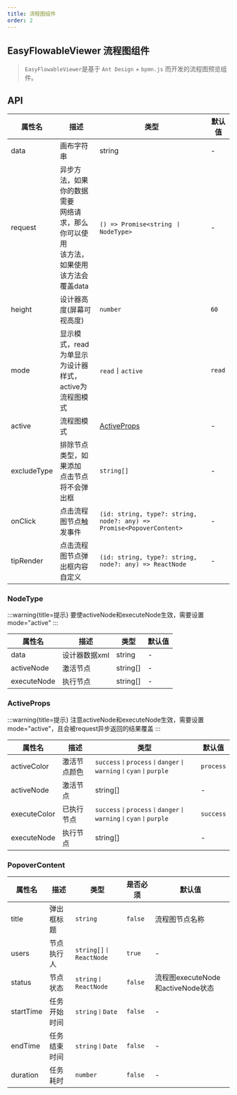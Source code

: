 ```yaml
---
title: 流程图组件
order: 2
---
```


## EasyFlowableViewer 流程图组件
> `EasyFlowableViewer`是基于 `Ant Design` + `bpmn.js` 而开发的流程图预览组件。

## API
|            属性名          | 描述                                          | 类型                                                                   | 默认值    |
|--------------------------------------------------------|---------------------------------------------|----------------------------------------------------------------------|--------|
| data | 画布字符串                                       | string                                                               | -      |
| request | 异步方法，如果你的数据需要<br/>网络请求，那么你可以使用<br/>该方法，如果使用该方法会覆盖data | `() => Promise<string 丨 NodeType>`                                   | -      |
| height | 设计器高度(屏幕可视高度)                               | `number`                                                             | `60`   |
| mode | 显示模式，read为单显示为设计器<br/>样式，active为流程图模式            | `read`丨`active`                                                      | `read` |
| active | 流程图模式                                       | [ActiveProps](#ActiveProps)                                          | -      |
| excludeType | 排除节点类型，如果添加<br/>点击节点将不会弹出框                       | `string[]`                                                           | -      |
| onClick | 点击流程图节点触发事件                                 | `(id: string, type?: string, node?: any) => Promise<PopoverContent>` | -      |
| tipRender | 点击流程图节点弹出框内容自定义                             | `(id: string, type?: string, node?: any) => ReactNode`               | -      |

### NodeType

:::warning{title=提示}
要使activeNode和executeNode生效，需要设置mode="active"
:::

|     属性名      | 描述      | 类型        | 默认值 |
|--------------|---------|-----------|-----|
| data | 设计器数据xml | string    | -   |
| activeNode | 激活节点    | string[]  | -   |
| executeNode | 执行节点    | string[]  | -   |

### ActiveProps
:::warning{title=提示}
注意activeNode和executeNode生效，需要设置mode="active"，且会被request异步返回的结果覆盖
:::

|     属性名      | 描述      | 类型                                    | 默认值       |
|--------------|---------|---------------------------------------|-----------|
| activeColor | 激活节点颜色 | `success丨process丨danger丨warning丨cyan丨purple` | `process` |
| activeNode | 激活节点    | string[] | -         |
| executeColor | 已执行节点 | `success丨process丨danger丨warning丨cyan丨purple` | `success` |
| executeNode | 执行节点    | string[] | -         |

### PopoverContent

| 属性名 | 描述     | 类型         | 是否必须    | 默认值                         |
|-----|--------|------------|---------|-----------------------------|
| title | 弹出框标题  | `string`   | `false` | 流程图节点名称                     |
| users | 节点执行人  | `string[]丨ReactNode` | `true`  | -                           |
| status | 节点状态   | `string丨ReactNode` | `false` | 流程图executeNode和activeNode状态 |
| startTime | 任务开始时间 | `string丨Date` | `false` | -                           |
| endTime | 任务结束时间 | `string丨Date` | `false` | -                           |
| duration | 任务耗时 | `number` | `false` | -                           |

